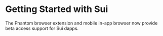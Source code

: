 # Getting Started with Sui

The Phantom browser extension and mobile in-app browser now provide beta access support for Sui dapps.
